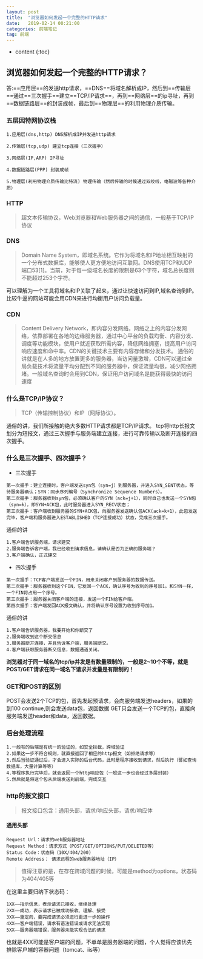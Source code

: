 ```yaml
---
layout: post
title:  "浏览器如何发起一个完整的HTTP请求"
date:   2019-02-14 00:21:00
categories: 前端笔记
tag: 前端
---
```


* content
{:toc}
## 浏览器如何发起一个完整的HTTP请求？
答:==应用层==的发送http请求，==DNS==将域名解析成IP，然后到==传输层==通过==三次握手==建立==TCP/IP请求==，再到==网络层==的ip寻址，再到==数据链路层==的封装成帧，最后到==物理层==的利用物理介质传输。

### 五层因特网协议栈
```
1.应用层(dns,http) DNS解析成IP并发送http请求

2.传输层(tcp,udp) 建立tcp连接（三次握手）

3.网络层(IP,ARP) IP寻址

4.数据链路层(PPP) 封装成帧

5.物理层(利用物理介质传输比特流) 物理传输（然后传输的时候通过双绞线，电磁波等各种介质）
```

### HTTP
> 超文本传输协议，Web浏览器和Web服务器之间的通信，一般基于TCP/IP协议


### DNS
> Domain Name System，即域名系统。它作为将域名和IP地址相互映射的一个分布式数据库，能够使人更方便地访问互联网。DNS使用TCP和UDP端口53[1]。当前，对于每一级域名长度的限制是63个字符，域名总长度则不能超过253个字符。

可以理解为一个工具将域名和IP关联了起来，通过让快速访问到IP,域名查询到IP。
比较牛逼的网站可能会用CDN来进行均衡用户访问负载量。

### CDN
> Content Delivery Network，即内容分发网络。网络之上的内容分发网络，依靠部署在各地的边缘服务器，通过中心平台的负载均衡、内容分发、调度等功能模块，使用户就近获取所需内容，降低网络拥塞，提高用户访问响应速度和命中率。CDN的关键技术主要有内容存储和分发技术。
通俗的讲就是在人多的地方放置更多的服务器，当访问量激增，CDN可以通过全局负载技术将流量平均分配到不同的服务器中，保证流量均很，减少网络拥堵。一般域名查询时会用到CDN，保证用户访问域名是能获得最快的访问速度

### 什么是TCP/IP协议？
> TCP（传输控制协议）和IP（网际协议）。

通俗的讲，我们所接触的绝大多数HTTP请求都是TCP/IP请求。
tcp将http长报文划分为短报文，通过三次握手与服务端建立连接，进行可靠传输以及断开连接的四次握手。

### 什么是三次握手、四次握手？

- 三次握手
```
第一次握手：建立连接时，客户端发送syn包（syn=j）到服务器，并进入SYN_SENT状态，等待服务器确认；SYN：同步序列编号（Synchronize Sequence Numbers）。
第二次握手：服务器收到syn包，必须确认客户的SYN（ack=j+1），同时自己也发送一个SYN包（syn=k），即SYN+ACK包，此时服务器进入SYN_RECV状态；
第三次握手：客户端收到服务器的SYN+ACK包，向服务器发送确认包ACK(ack=k+1），此包发送完毕，客户端和服务器进入ESTABLISHED（TCP连接成功）状态，完成三次握手。
```
通俗的讲
```
1.客户端告诉服务端，请求建交
2.服务端告诉客户端，我已经收到请求信息，请确认是否为正确的服务端？
3.客户端确认，正式建交
```
- 四次握手
```
第一次握手：TCP客户端发送一个FIN，用来关闭客户到服务器的数据传送。
第二次握手：服务器收到这个FIN，它发回一个ACK，确认序号为收到的序号加1。和SYN一样，一个FIN将占用一个序号。
第三次握手：服务器关闭客户端的连接，发送一个FIN给客户端。
第四次握手：客户端发回ACK报文确认，并将确认序号设置为收到序号加1。
```
通俗的讲
```
1.客户端告诉服务器，我要开始和你断交了
2.服务端收到这个断交信息
3.服务器断开连接，并且告诉客户端，服务端断交。
4.客户端获取服务器断交信息，数据通道关闭。
```
**浏览器对于同一域名的tcp/ip并发是有数量限制的，一般是2~10个不等，就是POST/GET请求在同一域名下请求并发量是有限制的！**

### GET和POST的区别

POST会发送2个TCP的包，首先发起预请求，会向服务端发送headers，如果的到100 continue,则会发送data包，返回数据
GET只会发送一个TCP的包，直接向服务端发送header和data，返回数据。
### 后台处理流程
```
1.一般有的后端是有统一的验证的，如安全拦截，跨域验证
2.如果这一步不符合规则，就直接返回了相应的http报文（如拒绝请求等）
3.然后当验证通过后，才会进入实际的后台代码，此时是程序接收到请求，然后执行（譬如查询数据库，大量计算等等）
4.等程序执行完毕后，就会返回一个http响应包（一般这一步也会经过多层封装）
5.然后就是将这个包从后端发送到前端，完成交互
```
### http的报文接口
> 报文接口包含：通用头部，请求/响应头部，请求/响应体

#### 通用头部
```
Request Url：请求的web服务器地址
Request Method：请求方式（POST/GET/OPTIONS/PUT/DELETED等）
Status Code：状态码（10X/404/200)
Remote Address： 请求远程的web服务器地址（IP）
```
> 值得注意的是，在存在跨域问题的时候，可能是method为options，状态码为404/405等

在这里主要归纳下状态码：
```
1XX——指示信息，表示请求已接收，继续处理
2XX——成功，表示请求已被成功接收、理解、接受
3XX——重定向，要完成请求必须进行更进一步的操作
4XX——客户端错误，请求有语法错误或请求无法实现
5XX——服务器端错误，服务器未能实现合法的请求
```
也就是4XX可能是客户端的问题，不单单是服务器端的问题，个人觉得应该优先排除客户端的容器问题（tomcat、iis等）

